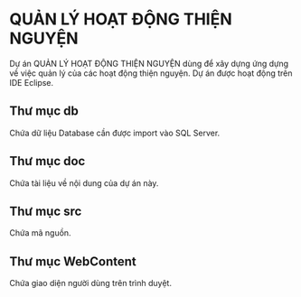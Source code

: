 # QUẢN LÝ HOẠT ĐỘNG THIỆN NGUYỆN
Dự án QUẢN LÝ HOẠT ĐỘNG THIỆN NGUYỆN dùng để xây dựng ứng dựng về việc quản lý của các hoạt động thiện nguyện. Dự án được hoạt động trên IDE Eclipse.

## Thư mục db
Chứa dữ liệu Database cần được import vào SQL Server.

## Thư mục doc
Chứa tài liệu về nội dung của dự án này.

## Thư mục src
Chứa mã nguồn.

## Thư mục WebContent
Chứa giao diện người dùng trên trình duyệt.
